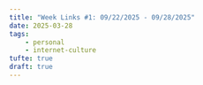 ```yaml
---
title: "Week Links #1: 09/22/2025 - 09/28/2025"
date: 2025-03-28
tags:
    - personal 
    - internet-culture
tufte: true
draft: true
---
```

